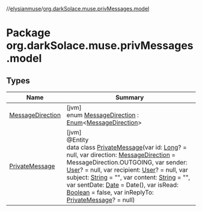 //[elysianmuse](../../index.md)/[org.darkSolace.muse.privMessages.model](index.md)

# Package org.darkSolace.muse.privMessages.model

## Types

| Name | Summary |
|---|---|
| [MessageDirection](-message-direction/index.md) | [jvm]<br>enum [MessageDirection](-message-direction/index.md) : [Enum](https://kotlinlang.org/api/latest/jvm/stdlib/kotlin/-enum/index.html)&lt;[MessageDirection](-message-direction/index.md)&gt; |
| [PrivateMessage](-private-message/index.md) | [jvm]<br>@Entity<br>data class [PrivateMessage](-private-message/index.md)(var id: [Long](https://kotlinlang.org/api/latest/jvm/stdlib/kotlin/-long/index.html)? = null, var direction: [MessageDirection](-message-direction/index.md) = MessageDirection.OUTGOING, var sender: [User](../org.darkSolace.muse.user.model/-user/index.md)? = null, var recipient: [User](../org.darkSolace.muse.user.model/-user/index.md)? = null, var subject: [String](https://kotlinlang.org/api/latest/jvm/stdlib/kotlin/-string/index.html) = &quot;&quot;, var content: [String](https://kotlinlang.org/api/latest/jvm/stdlib/kotlin/-string/index.html) = &quot;&quot;, var sentDate: [Date](https://docs.oracle.com/javase/8/docs/api/java/util/Date.html) = Date(), var isRead: [Boolean](https://kotlinlang.org/api/latest/jvm/stdlib/kotlin/-boolean/index.html) = false, var inReplyTo: [PrivateMessage](-private-message/index.md)? = null) |
